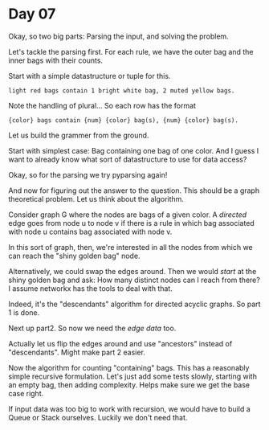 # Day 07
Okay, so two big parts: Parsing the input, and solving the problem.

Let's tackle the parsing first. For each rule, we have the outer bag and the inner bags with their counts.

Start with a simple datastructure or tuple for this.

`light red bags contain 1 bright white bag, 2 muted yellow bags.`

Note the handling of plural... So each row has the format

`{color} bags contain {num} {color} bag(s), {num} {color} bag(s).`

Let us build the grammer from the ground.

Start with simplest case: Bag containing one bag of one color. And I guess I want to already know what sort of datastructure to use
for data access?

Okay, so for the parsing we try pyparsing again!

And now for figuring out the answer to the question. This should be a graph theoretical problem. Let us think about the algorithm. 

Consider graph G where the nodes are bags of a given color. A _directed_ edge goes from node u to node v if there is a rule in which 
bag associated with node u contains bag associated with node v.

In this sort of graph, then, we're interested in all the nodes from which we can reach the "shiny golden bag" node.

Alternatively, we could swap the edges around. Then we would _start_ at the shiny golden bag and ask: How many distinct nodes can I reach from 
there? I assume networkx has the tools to deal with that.

Indeed, it's the "descendants" algorithm for directed acyclic graphs. So part 1 is done.

Next up part2. So now we need the _edge data_ too.

Actually let us flip the edges around and use "ancestors" instead of "descendants". Might make part 2 easier.

Now the algorithm for counting "containing" bags. This has a reasonably simple recursive formulation. Let's just add some tests 
slowly, starting with an empty bag, then adding complexity. Helps make sure we get the base case right.

If input data was too big to work with recursion, we would have to build a Queue or Stack ourselves. Luckily we don't need that.


